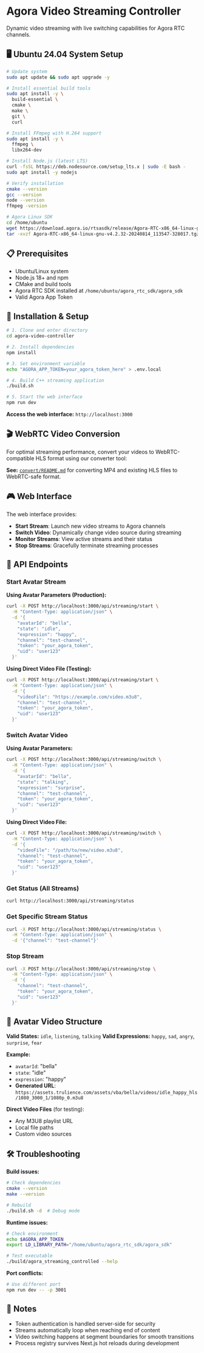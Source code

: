 # Agora Video Streaming Controller

Dynamic video streaming with live switching capabilities for Agora RTC channels.

## 🖥️ Ubuntu 24.04 System Setup

```bash
# Update system
sudo apt update && sudo apt upgrade -y

# Install essential build tools
sudo apt install -y \
  build-essential \
  cmake \
  make \
  git \
  curl

# Install FFmpeg with H.264 support
sudo apt install -y \
  ffmpeg \
  libx264-dev

# Install Node.js (latest LTS)
curl -fsSL https://deb.nodesource.com/setup_lts.x | sudo -E bash -
sudo apt install -y nodejs

# Verify installation
cmake --version
gcc --version
node --version
ffmpeg -version

# Agora Linux SDK
cd /home/ubuntu     
wget https://download.agora.io/rtsasdk/release/Agora-RTC-x86_64-linux-gnu-v4.2.32-20240814_113547-328017.tgz    
tar -xvzf Agora-RTC-x86_64-linux-gnu-v4.2.32-20240814_113547-328017.tgz    
```

## 📋 Prerequisites

- Ubuntu/Linux system
- Node.js 18+ and npm
- CMake and build tools
- Agora RTC SDK installed at `/home/ubuntu/agora_rtc_sdk/agora_sdk`
- Valid Agora App Token

## 🚀 Installation & Setup

```bash
# 1. Clone and enter directory
cd agora-video-controller

# 2. Install dependencies
npm install

# 3. Set environment variable
echo "AGORA_APP_TOKEN=your_agora_token_here" > .env.local

# 4. Build C++ streaming application
./build.sh

# 5. Start the web interface
npm run dev
```

**Access the web interface:** `http://localhost:3000`

## 🎬 WebRTC Video Conversion

For optimal streaming performance, convert your videos to WebRTC-compatible HLS format using our converter tool:

**See:** [`convert/README.md`](convert/README.md) for converting MP4 and existing HLS files to WebRTC-safe format.

## 🎮 Web Interface

The web interface provides:
- **Start Stream**: Launch new video streams to Agora channels
- **Switch Video**: Dynamically change video source during streaming
- **Monitor Streams**: View active streams and their status
- **Stop Streams**: Gracefully terminate streaming processes

## 🔌 API Endpoints

### Start Avatar Stream

**Using Avatar Parameters (Production):**
```bash
curl -X POST http://localhost:3000/api/streaming/start \
  -H "Content-Type: application/json" \
  -d '{
    "avatarId": "bella",
    "state": "idle",
    "expression": "happy",
    "channel": "test-channel",
    "token": "your_agora_token",
    "uid": "user123"
  }'
```

**Using Direct Video File (Testing):**
```bash
curl -X POST http://localhost:3000/api/streaming/start \
  -H "Content-Type: application/json" \
  -d '{
    "videoFile": "https://example.com/video.m3u8",
    "channel": "test-channel",
    "token": "your_agora_token",
    "uid": "user123"
  }'
```

### Switch Avatar Video

**Using Avatar Parameters:**
```bash
curl -X POST http://localhost:3000/api/streaming/switch \
  -H "Content-Type: application/json" \
  -d '{
    "avatarId": "bella",
    "state": "talking",
    "expression": "surprise",
    "channel": "test-channel",
    "token": "your_agora_token",
    "uid": "user123"
  }'
```

**Using Direct Video File:**
```bash
curl -X POST http://localhost:3000/api/streaming/switch \
  -H "Content-Type: application/json" \
  -d '{
    "videoFile": "/path/to/new/video.m3u8",
    "channel": "test-channel",
    "token": "your_agora_token",
    "uid": "user123"
  }'
```

### Get Status (All Streams)
```bash
curl http://localhost:3000/api/streaming/status
```

### Get Specific Stream Status
```bash
curl -X POST http://localhost:3000/api/streaming/status \
  -H "Content-Type: application/json" \
  -d '{"channel": "test-channel"}'
```

### Stop Stream
```bash
curl -X POST http://localhost:3000/api/streaming/stop \
  -H "Content-Type: application/json" \
  -d '{
    "channel": "test-channel",
    "token": "your_agora_token",
    "uid": "user123"
  }'
```

## 📁 Avatar Video Structure

**Valid States:** `idle`, `listening`, `talking`
**Valid Expressions:** `happy`, `sad`, `angry`, `surprise`, `fear`

**Example:**
- `avatarId`: "bella"
- `state`: "idle" 
- `expression`: "happy"
- **Generated URL**: `https://assets.trulience.com/assets/vba/bella/videos/idle_happy_hls/1080_3000_1/1080p_0.m3u8`

**Direct Video Files** (for testing):
- Any M3U8 playlist URL
- Local file paths
- Custom video sources

## 🛠️ Troubleshooting

**Build issues:**
```bash
# Check dependencies
cmake --version
make --version

# Rebuild
./build.sh -d  # Debug mode
```

**Runtime issues:**
```bash
# Check environment
echo $AGORA_APP_TOKEN
export LD_LIBRARY_PATH="/home/ubuntu/agora_rtc_sdk/agora_sdk"

# Test executable
./build/agora_streaming_controlled --help
```

**Port conflicts:**
```bash
# Use different port
npm run dev -- -p 3001
```

## 📝 Notes

- Token authentication is handled server-side for security
- Streams automatically loop when reaching end of content
- Video switching happens at segment boundaries for smooth transitions
- Process registry survives Next.js hot reloads during development
